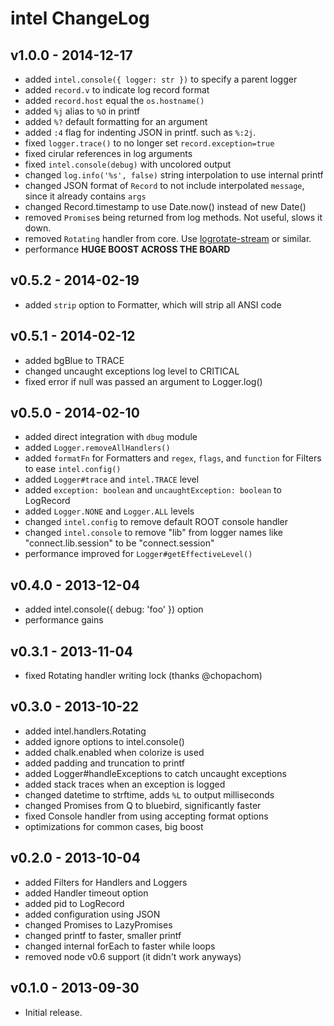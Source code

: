 # intel ChangeLog

## v1.0.0 - 2014-12-17

- added `intel.console({ logger: str })` to specify a parent logger
- added `record.v` to indicate log record format
- added `record.host` equal the `os.hostname()`
- added `%j` alias to `%O` in printf
- added `%?` default formatting for an argument
- added `:4` flag for indenting JSON in printf. such as `%:2j`.
- fixed `logger.trace()` to no longer set `record.exception=true`
- fixed cirular references in log arguments
- fixed `intel.console(debug)` with uncolored output
- changed `log.info('%s', false)` string interpolation to use internal printf
- changed JSON format of `Record` to not include interpolated `message`, since it already contains `args`
- changed Record.timestamp to use Date.now() instead of new Date()
- removed `Promise`s being returned from log methods. Not useful, slows it down.
- removed `Rotating` handler from core. Use [logrotate-stream](https://npmjs.org/package/logrotate-stream) or similar.
- performance **HUGE BOOST ACROSS THE BOARD**

## v0.5.2 - 2014-02-19

- added `strip` option to Formatter, which will strip all ANSI code

## v0.5.1 - 2014-02-12

- added bgBlue to TRACE
- changed uncaught exceptions log level to CRITICAL
- fixed error if null was passed an argument to Logger.log()

## v0.5.0 - 2014-02-10

- added direct integration with `dbug` module
- added `Logger.removeAllHandlers()`
- added `formatFn` for Formatters and `regex`, `flags`, and `function` for Filters to ease `intel.config()`
- added `Logger#trace` and `intel.TRACE` level
- added `exception: boolean` and `uncaughtException: boolean` to LogRecord
- added `Logger.NONE` and `Logger.ALL` levels
- changed `intel.config` to remove default ROOT console handler
- changed `intel.console` to remove "lib" from logger names like "connect.lib.session" to be "connect.session"
- performance improved for `Logger#getEffectiveLevel()`

## v0.4.0 - 2013-12-04

- added intel.console({ debug: 'foo' }) option
- performance gains

## v0.3.1 - 2013-11-04

- fixed Rotating handler writing lock (thanks @chopachom)

## v0.3.0 - 2013-10-22

- added intel.handlers.Rotating
- added ignore options to intel.console()
- added chalk.enabled when colorize is used
- added padding and truncation to printf
- added Logger#handleExceptions to catch uncaught exceptions
- added stack traces when an exception is logged
- changed datetime to strftime, adds `%L` to output milliseconds
- changed Promises from Q to bluebird, significantly faster
- fixed Console handler from using accepting format options
- optimizations for common cases, big boost

## v0.2.0 - 2013-10-04

- added Filters for Handlers and Loggers
- added Handler timeout option
- added pid to LogRecord
- added configuration using JSON
- changed Promises to LazyPromises
- changed printf to faster, smaller printf
- changed internal forEach to faster while loops
- removed node v0.6 support (it didn't work anyways)

## v0.1.0 - 2013-09-30

- Initial release.
